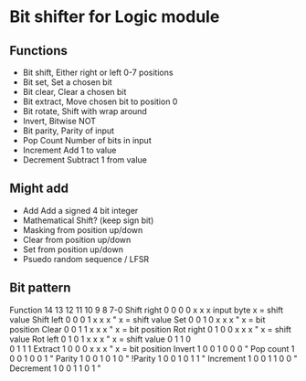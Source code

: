 # Bit shifter for Logic module
## Functions
- Bit shift,    Either right or left 0-7 positions
- Bit set,      Set a chosen bit
- Bit clear,    Clear a chosen bit
- Bit extract,  Move chosen bit to position 0
- Bit rotate,   Shift with wrap around
- Invert,       Bitwise NOT
- Bit parity,   Parity of input
- Pop Count     Number of bits in input
- Increment     Add 1 to value
- Decrement     Subtract 1 from value

## Might add
- Add           Add a signed 4 bit integer
- Mathematical Shift? (keep sign bit)
- Masking from position up/down
- Clear from position up/down
- Set from position up/down
- Psuedo random sequence / LFSR

## Bit pattern
Function    14  13  12  11  10  9   8   7-0
Shift right 0   0   0   0   x   x   x   input byte  x = shift value
Shift left  0   0   0   1   x   x   x   "           x = shift value
Set         0   0   1   0   x   x   x   "           x = bit position
Clear       0   0   1   1   x   x   x   "           x = bit position
Rot right   0   1   0   0   x   x   x   "           x = shift value
Rot left    0   1   0   1   x   x   x   "           x = shift value
            0   1   1   0   
            0   1   1   1
Extract     1   0   0   0   x   x   x   "           x = bit position
Invert      1   0   0   1   0   0   0   "
Pop count   1   0   0   1   0   0   1   "
Parity      1   0   0   1   0   1   0   "
!Parity     1   0   0   1   0   1   1   "
Increment   1   0   0   1   1   0   0   "
Decrement   1   0   0   1   1   0   1   "
